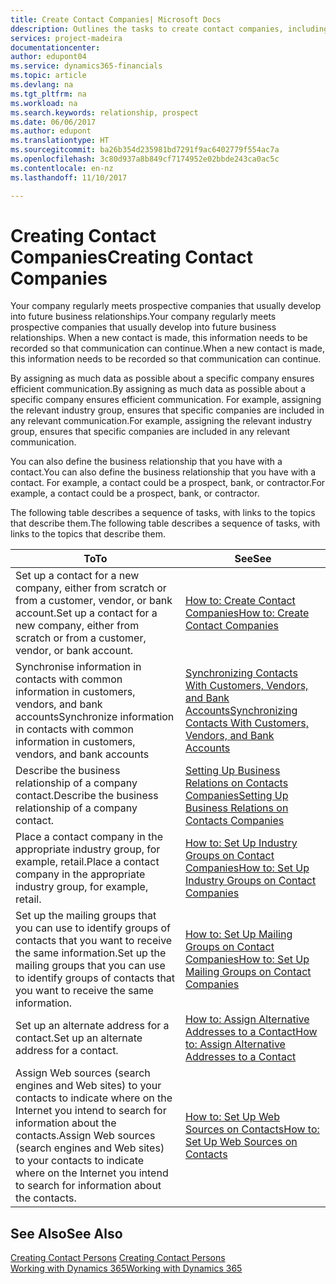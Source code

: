 ```yaml
---
title: Create Contact Companies| Microsoft Docs
ddescription: Outlines the tasks to create contact companies, including assigning relevant data about prospects and defining the business relationships you have with companies.
services: project-madeira
documentationcenter: 
author: edupont04
ms.service: dynamics365-financials
ms.topic: article
ms.devlang: na
ms.tgt_pltfrm: na
ms.workload: na
ms.search.keywords: relationship, prospect
ms.date: 06/06/2017
ms.author: edupont
ms.translationtype: HT
ms.sourcegitcommit: ba26b354d235981bd7291f9ac6402779f554ac7a
ms.openlocfilehash: 3c80d937a8b849cf7174952e02bbde243ca0ac5c
ms.contentlocale: en-nz
ms.lasthandoff: 11/10/2017

---
```

# <a name="creating-contact-companies"></a><span data-ttu-id="78099-102">Creating Contact Companies</span><span class="sxs-lookup"><span data-stu-id="78099-102">Creating Contact Companies</span></span>
<span data-ttu-id="78099-103">Your company regularly meets prospective companies that usually develop into future business relationships.</span><span class="sxs-lookup"><span data-stu-id="78099-103">Your company regularly meets prospective companies that usually develop into future business relationships.</span></span> <span data-ttu-id="78099-104">When a new contact is made, this information needs to be recorded so that communication can continue.</span><span class="sxs-lookup"><span data-stu-id="78099-104">When a new contact is made, this information needs to be recorded so that communication can continue.</span></span>

<span data-ttu-id="78099-105">By assigning as much data as possible about a specific company ensures efficient communication.</span><span class="sxs-lookup"><span data-stu-id="78099-105">By assigning as much data as possible about a specific company ensures efficient communication.</span></span> <span data-ttu-id="78099-106">For example, assigning the relevant industry group, ensures that specific companies are included in any relevant communication.</span><span class="sxs-lookup"><span data-stu-id="78099-106">For example, assigning the relevant industry group, ensures that specific companies are included in any relevant communication.</span></span>

<span data-ttu-id="78099-107">You can also define the business relationship that you have with a contact.</span><span class="sxs-lookup"><span data-stu-id="78099-107">You can also define the business relationship that you have with a contact.</span></span> <span data-ttu-id="78099-108">For example, a contact could be a prospect, bank, or contractor.</span><span class="sxs-lookup"><span data-stu-id="78099-108">For example, a contact could be a prospect, bank, or contractor.</span></span>

<span data-ttu-id="78099-109">The following table describes a sequence of tasks, with links to the topics that describe them.</span><span class="sxs-lookup"><span data-stu-id="78099-109">The following table describes a sequence of tasks, with links to the topics that describe them.</span></span>

| <span data-ttu-id="78099-110">To</span><span class="sxs-lookup"><span data-stu-id="78099-110">To</span></span> | <span data-ttu-id="78099-111">See</span><span class="sxs-lookup"><span data-stu-id="78099-111">See</span></span> |
| --- | --- |
| <span data-ttu-id="78099-112">Set up a contact for a new company, either from scratch or from a customer, vendor, or bank account.</span><span class="sxs-lookup"><span data-stu-id="78099-112">Set up a contact for a new company, either from scratch or from a customer, vendor, or bank account.</span></span> |[<span data-ttu-id="78099-113">How to: Create Contact Companies</span><span class="sxs-lookup"><span data-stu-id="78099-113">How to: Create Contact Companies</span></span>](marketing-how-create-contact-companies.md) |
| <span data-ttu-id="78099-114">Synchronise information in contacts with common information in customers, vendors, and bank accounts</span><span class="sxs-lookup"><span data-stu-id="78099-114">Synchronize information in contacts with common information in customers, vendors, and bank accounts</span></span> |[<span data-ttu-id="78099-115">Synchronizing Contacts With Customers, Vendors, and Bank Accounts</span><span class="sxs-lookup"><span data-stu-id="78099-115">Synchronizing Contacts With Customers, Vendors, and Bank Accounts</span></span>](marketing-synchronize-contacts-customers-vendors-bank-accounts.md) |
| <span data-ttu-id="78099-116">Describe the business relationship of a company contact.</span><span class="sxs-lookup"><span data-stu-id="78099-116">Describe the business relationship of a company contact.</span></span> |[<span data-ttu-id="78099-117">Setting Up Business Relations on Contacts Companies</span><span class="sxs-lookup"><span data-stu-id="78099-117">Setting Up Business Relations on Contacts Companies</span></span>](marketing-business-relations.md) |
| <span data-ttu-id="78099-118">Place a contact company in the appropriate industry group, for example, retail.</span><span class="sxs-lookup"><span data-stu-id="78099-118">Place a contact company in the appropriate industry group, for example, retail.</span></span> |[<span data-ttu-id="78099-119">How to: Set Up Industry Groups on Contact Companies</span><span class="sxs-lookup"><span data-stu-id="78099-119">How to: Set Up Industry Groups on Contact Companies</span></span>](marketing-industry-groups.md) |
| <span data-ttu-id="78099-120">Set up the mailing groups that you can use to identify groups of contacts that you want to receive the same information.</span><span class="sxs-lookup"><span data-stu-id="78099-120">Set up the mailing groups that you can use to identify groups of contacts that you want to receive the same information.</span></span> |[<span data-ttu-id="78099-121">How to: Set Up Mailing Groups on Contact Companies</span><span class="sxs-lookup"><span data-stu-id="78099-121">How to: Set Up Mailing Groups on Contact Companies</span></span>](marketing-mailing-groups.md) |
| <span data-ttu-id="78099-122">Set up an alternate address for a contact.</span><span class="sxs-lookup"><span data-stu-id="78099-122">Set up an alternate address for a contact.</span></span> |[<span data-ttu-id="78099-123">How to: Assign Alternative Addresses to a Contact</span><span class="sxs-lookup"><span data-stu-id="78099-123">How to: Assign Alternative Addresses to a Contact</span></span>](marketing-how-assign-alternate-address.md) |
| <span data-ttu-id="78099-124">Assign Web sources (search engines and Web sites) to your contacts to indicate where on the Internet you intend to search for information about the contacts.</span><span class="sxs-lookup"><span data-stu-id="78099-124">Assign Web sources (search engines and Web sites) to your contacts to indicate where on the Internet you intend to search for information about the contacts.</span></span> |[<span data-ttu-id="78099-125">How to: Set Up Web Sources on Contacts</span><span class="sxs-lookup"><span data-stu-id="78099-125">How to: Set Up Web Sources on Contacts</span></span>](marketing-web-sources.md) |

## <a name="see-also"></a><span data-ttu-id="78099-126">See Also</span><span class="sxs-lookup"><span data-stu-id="78099-126">See Also</span></span>
<span data-ttu-id="78099-127">[Creating Contact Persons](marketing-create-contact-persons.md) </span><span class="sxs-lookup"><span data-stu-id="78099-127">[Creating Contact Persons](marketing-create-contact-persons.md) </span></span>  
[<span data-ttu-id="78099-128">Working with Dynamics 365</span><span class="sxs-lookup"><span data-stu-id="78099-128">Working with Dynamics 365</span></span>](ui-work-product.md)

